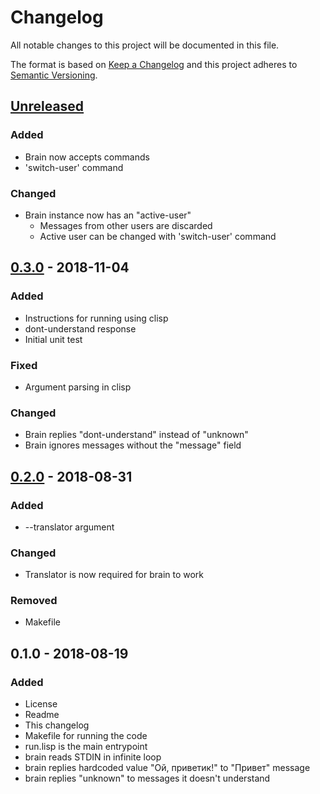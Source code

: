 # Changelog
All notable changes to this project will be documented in this file.

The format is based on [Keep a Changelog](http://keepachangelog.com/en/1.0.0/)
and this project adheres to [Semantic Versioning](http://semver.org/spec/v2.0.0.html).

## [Unreleased]
### Added
- Brain now accepts commands
- 'switch-user' command

### Changed
- Brain instance now has an "active-user"
  - Messages from other users are discarded
  - Active user can be changed with 'switch-user' command

## [0.3.0] - 2018-11-04
### Added
- Instructions for running using clisp
- dont-understand response
- Initial unit test

### Fixed
- Argument parsing in clisp

### Changed
- Brain replies "dont-understand" instead of "unknown"
- Brain ignores messages without the "message" field

## [0.2.0] - 2018-08-31
### Added
- --translator argument

### Changed
- Translator is now required for brain to work

### Removed
- Makefile

## 0.1.0 - 2018-08-19
### Added
- License
- Readme
- This changelog
- Makefile for running the code
- run.lisp is the main entrypoint
- brain reads STDIN in infinite loop
- brain replies hardcoded value "Ой, приветик!" to "Привет" message
- brain replies "unknown" to messages it doesn't understand

[Unreleased]: https://github.com/aragaer/pa_brain/compare/v0.3.0...HEAD
[0.3.0]: https://github.com/aragaer/pa_brain/compare/v0.2.0...v0.3.0
[0.2.0]: https://github.com/aragaer/pa_brain/compare/v0.1.0...v0.2.0
